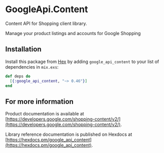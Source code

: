 # GoogleApi.Content

Content API for Shopping client library.

Manage your product listings and accounts for Google Shopping

## Installation

Install this package from [Hex](https://hex.pm) by adding
`google_api_content` to your list of dependencies in `mix.exs`:

```elixir
def deps do
  [{:google_api_content, "~> 0.46"}]
end
```

## For more information

Product documentation is available at [https://developers.google.com/shopping-content/v2/](https://developers.google.com/shopping-content/v2/).

Library reference documentation is published on Hexdocs at
[https://hexdocs.pm/google_api_content](https://hexdocs.pm/google_api_content).
